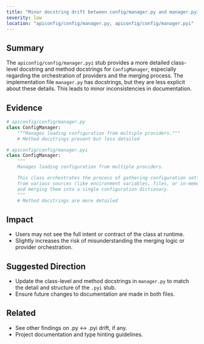 ```yaml
---
title: "Minor docstring drift between config/manager.py and manager.pyi for ConfigManager"
severity: low
location: "apiconfig/config/manager.py, apiconfig/config/manager.pyi"
---
```


## Summary
The `apiconfig/config/manager.pyi` stub provides a more detailed class-level docstring and method docstrings for `ConfigManager`, especially regarding the orchestration of providers and the merging process. The implementation file `manager.py` has docstrings, but they are less explicit about these details. This leads to minor inconsistencies in documentation.

## Evidence
```python
# apiconfig/config/manager.py
class ConfigManager:
    """Manages loading configuration from multiple providers."""
    # Method docstrings present but less detailed

# apiconfig/config/manager.pyi
class ConfigManager:
    """
    Manages loading configuration from multiple providers.

    This class orchestrates the process of gathering configuration settings
    from various sources (like environment variables, files, or in-memory dictionaries)
    and merging them into a single configuration dictionary.
    """
    # Method docstrings are more detailed
```

## Impact
- Users may not see the full intent or contract of the class at runtime.
- Slightly increases the risk of misunderstanding the merging logic or provider orchestration.

## Suggested Direction
- Update the class-level and method docstrings in `manager.py` to match the detail and structure of the `.pyi` stub.
- Ensure future changes to documentation are made in both files.

## Related
- See other findings on .py ↔ .pyi drift, if any.
- Project documentation and type hinting guidelines.